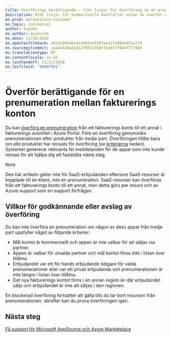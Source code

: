 ```yaml
---
title: Överförings berättigande – rikt linjer för överföring av en prenumeration mellan fakturerings konton, Azure Marketplace
description: Rikt linjer för kommersiella kontroller innan du överför en prenumeration mellan fakturerings konton i Azure Portal.
ms.prod: marketplace-customer
ms.topic: conceptual
author: Guyshu
ms.author: gushuchm
ms.date: 11/20/2020
ms.openlocfilehash: a6a3c8954643ea982ae5107ae417a900ed51e77d
ms.sourcegitcommit: 1aa43438ad181278052788f15e017f9ae7777943
ms.translationtype: MT
ms.contentlocale: sv-SE
ms.lasthandoff: 11/21/2020
ms.locfileid: "95007601"
---
```

# <a name="transfer-eligibility-for-a-subscription-between-billing-accounts"></a>Överför berättigande för en prenumeration mellan fakturerings konton

Du kan [överföra en prenumeration](/azure/cost-management-billing/understand/subscription-transfer) från ett fakturerings konto till ett annat i fakturerings avsnittet i Azure Portal. Före en överföring genomsöks prenumerationen efter produkter från tredje part. Överföringen tillåts bara om *alla* produkter har rensats för överföring (se [kriterierna](#criteria-for-transfer-approval-or-denial) nedan). Systemet genererar relevanta fel meddelanden för de appar som inte kunde rensas för att hjälpa dig att fastställa nästa steg.

> [!NOTE]
> Den här artikeln gäller inte för SaaS-erbjudanden eftersom SaaS-resurser är kopplade till en klient, inte en prenumeration. SaaS-resurser kan överföras från ett fakturerings konto till ett annat, men detta görs per resurs och av Azure-support som en support förfrågan.

## <a name="criteria-for-transfer-approval-or-denial"></a>Villkor för godkännande eller avslag av överföring

Du kan inte överföra en prenumeration om någon av dess appar från tredje part uppfyller något av följande kriterier:

- Mål kontot är kommersiellt och appen är inte valbar för att säljas via partner.
- Appen är valbar för utvalda partner och mål kontot finns inte i listan över tillåtna.
- Erbjudandet var ett för hands erbjudande tidigare för valda prenumerationer eller var ett privat erbjudande och prenumerationen är inte längre i listan över tillåtna.
- Det nya fakturerings kontot finns i en annan region än där erbjudandet säljs och erbjudandet är inte att säljas i den regionen.

En blockerad överföring fortsätter att gälla tills du tar bort resursen från prenumerationen. därefter kan du prova överföringen igen.

## <a name="next-steps"></a>Nästa steg

[Få support för Microsoft AppSource och Azure Marketplace](get-support.md)

